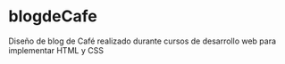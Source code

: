 # blogdeCafe
Diseño de blog de Café realizado durante cursos de desarrollo web para implementar HTML y CSS 
